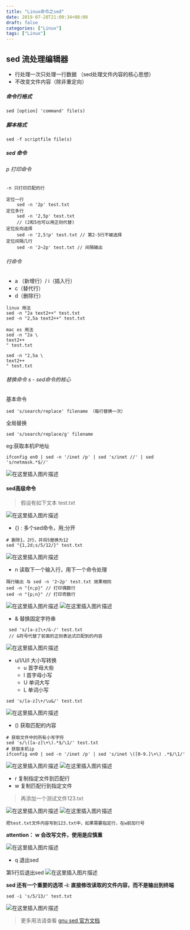 ```yaml
---
title: "Linux命令之sed"
date: 2019-07-28T21:09:34+08:00
draft: false
categories: ["Linux"]
tags: ["Linux"]
---
```



## sed 流处理编辑器
- 行处理一次只处理一行数据 （sed处理文件内容的核心思想）
- 不改变文件内容（除非重定向）

##### 命令行格式
	sed [option] 'command' file(s)
##### 脚本格式
	sed -f scriptfile file(s)

##### sed 命令
###### p 打印命令

 	-n 只打印匹配的行
```
定位一行 
	sed -n '2p' test.txt
定位多行
	sed -n '2,5p' test.txt
	// (2和5也可以用正则代替)
定位反向选择
	sed -n '2,5!p' test.txt // 第2-5行不被选择
定位间隔几行
	sed -n '2~2p' test.txt // 间隔输出 
```
###### 行命令 
- a （新增行）/ i（插入行）
- c（替代行）
- d（删除行）

```
linux 用法
sed -n "2a text2++" test.txt
sed -n "2,5a text2++" test.txt
```

```
mac os 用法
sed -n "2a \
text2++
" test.txt

sed -n "2,5a \
text2++
" test.txt
```
###### 替换命令 s - sed命令的核心
基本命令
```
sed 's/search/replace' filename （每行替换一次）
```
全局替换
```
sed 's/search/replace/g' filename 
```
eg:获取本机IP地址
```
ifconfig en0 | sed -n '/inet /p' | sed 's/inet //' | sed 's/netmask.*$//'
```
![在这里插入图片描述](https://img-blog.csdnimg.cn/20190310100020804.png)
#### sed高级命令
>  假设有如下文本 test.txt

![在这里插入图片描述](https://img-blog.csdnimg.cn/20190310093056404.png?x-oss-process=image/watermark,type_ZmFuZ3poZW5naGVpdGk,shadow_10,text_aHR0cHM6Ly9ibG9nLmNzZG4ubmV0L01hZ2ljaW8=,size_16,color_FFFFFF,t_70)

- {} : 多个sed命令，用;分开
```
# 删除1，2行，并将5替换为12
sed "{1,2d;s/5/12/}" test.txt
```
![在这里插入图片描述](https://img-blog.csdnimg.cn/20190310200450522.png?x-oss-process=image/watermark,type_ZmFuZ3poZW5naGVpdGk,shadow_10,text_aHR0cHM6Ly9ibG9nLmNzZG4ubmV0L01hZ2ljaW8=,size_16,color_FFFFFF,t_70)
- n 读取下一个输入行，用下一个命令处理
```
隔行输出 与 sed -n '2~2p' test.txt 效果相同
sed -n "{n;p}" // 打印偶数行
sed -n "{p;n}" // 打印奇数行
```
![在这里插入图片描述](https://img-blog.csdnimg.cn/20190310200006195.png?x-oss-process=image/watermark,type_ZmFuZ3poZW5naGVpdGk,shadow_10,text_aHR0cHM6Ly9ibG9nLmNzZG4ubmV0L01hZ2ljaW8=,size_16,color_FFFFFF,t_70)
![在这里插入图片描述](https://img-blog.csdnimg.cn/20190310200036784.png?x-oss-process=image/watermark,type_ZmFuZ3poZW5naGVpdGk,shadow_10,text_aHR0cHM6Ly9ibG9nLmNzZG4ubmV0L01hZ2ljaW8=,size_16,color_FFFFFF,t_70)
- & 替换固定字符串
```
 sed 's/[a-z]\+/&-/' test.txt  
 // &符号代替了前面的正则表达式匹配到的内容
 ```
![在这里插入图片描述](https://img-blog.csdnimg.cn/20190310202023188.png?x-oss-process=image/watermark,type_ZmFuZ3poZW5naGVpdGk,shadow_10,text_aHR0cHM6Ly9ibG9nLmNzZG4ubmV0L01hZ2ljaW8=,size_16,color_FFFFFF,t_70)
 - u/l/U/l 大小写转换
 	-  u 首字母大些
	- l 首字母小写
	- U 单词大写
	- L  单词小写
 ```
 sed 's/[a-z]\+/\u&/' test.txt
 ```
 ![在这里插入图片描述](https://img-blog.csdnimg.cn/2019031020241712.png?x-oss-process=image/watermark,type_ZmFuZ3poZW5naGVpdGk,shadow_10,text_aHR0cHM6Ly9ibG9nLmNzZG4ubmV0L01hZ2ljaW8=,size_16,color_FFFFFF,t_70)
- () 获取匹配的内容
```
# 获取文件中的所有小写字符
sed 's/\([a-z]\+\).*$/\1/' test.txt
# 获取本机ip
ifconfig en0 | sed -n '/inet /p' | sed 's/inet \([0-9.]\+\) .*$/\1/'
```
![在这里插入图片描述](https://img-blog.csdnimg.cn/20190310203530323.png?x-oss-process=image/watermark,type_ZmFuZ3poZW5naGVpdGk,shadow_10,text_aHR0cHM6Ly9ibG9nLmNzZG4ubmV0L01hZ2ljaW8=,size_16,color_FFFFFF,t_70)
![在这里插入图片描述](https://img-blog.csdnimg.cn/20190310204355128.png)

- r 复制指定文件到匹配行
- w 复制匹配行到指定文件
> 再添加一个测试文件123.txt

![在这里插入图片描述](https://img-blog.csdnimg.cn/20190310211331445.png?x-oss-process=image/watermark,type_ZmFuZ3poZW5naGVpdGk,shadow_10,text_aHR0cHM6Ly9ibG9nLmNzZG4ubmV0L01hZ2ljaW8=,size_16,color_FFFFFF,t_70)
![在这里插入图片描述](https://img-blog.csdnimg.cn/20190310211435499.png?x-oss-process=image/watermark,type_ZmFuZ3poZW5naGVpdGk,shadow_10,text_aHR0cHM6Ly9ibG9nLmNzZG4ubmV0L01hZ2ljaW8=,size_16,color_FFFFFF,t_70)
```
把test.txt文件内容写到123.txt中，如果需要指定行，在w前加行号
```
 **attention： w 会改写文件，使用是应慎重**

![在这里插入图片描述](https://img-blog.csdnimg.cn/20190310211824916.png?x-oss-process=image/watermark,type_ZmFuZ3poZW5naGVpdGk,shadow_10,text_aHR0cHM6Ly9ibG9nLmNzZG4ubmV0L01hZ2ljaW8=,size_16,color_FFFFFF,t_70)

- q 退出sed

第5行后退出sed
![在这里插入图片描述](https://img-blog.csdnimg.cn/20190310212414444.png?x-oss-process=image/watermark,type_ZmFuZ3poZW5naGVpdGk,shadow_10,text_aHR0cHM6Ly9ibG9nLmNzZG4ubmV0L01hZ2ljaW8=,size_16,color_FFFFFF,t_70)


**sed 还有一个重要的选项 -i: 直接修改读取的文件内容，而不是输出到终端**
```
sed -i 's/5/13/' test.txt
```
![在这里插入图片描述](https://img-blog.csdnimg.cn/20190310213643546.png?x-oss-process=image/watermark,type_ZmFuZ3poZW5naGVpdGk,shadow_10,text_aHR0cHM6Ly9ibG9nLmNzZG4ubmV0L01hZ2ljaW8=,size_16,color_FFFFFF,t_70)
> 更多用法请查看 [gnu sed 官方文档](!https://www.gnu.org/software/sed/)

